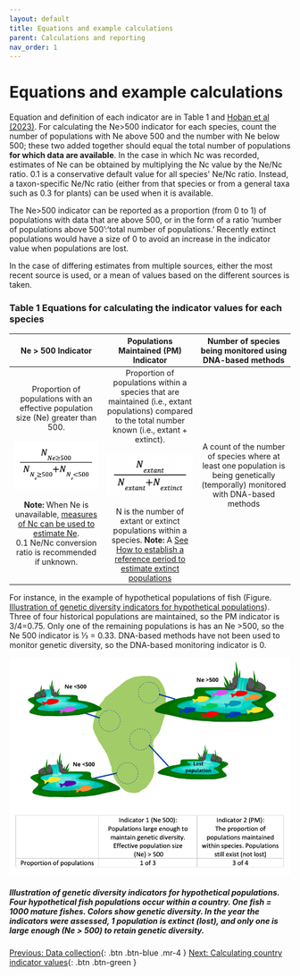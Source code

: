 ```yaml
---
layout: default
title: Equations and example calculations
parent: Calculations and reporting
nav_order: 1
---
```


# Equations and example calculations 

Equation and definition of each indicator are in Table 1 and [Hoban et al (2023)](https://conbio.onlinelibrary.wiley.com/doi/10.1111/conl.12953). For calculating the Ne>500 indicator for each species, count the number of populations with Ne above 500 and the number with Ne below 500; these two added together should equal the total number of populations **for which data are available**. In the case in which Nc was recorded, estimates of Ne can be obtained by multiplying the Nc value by the Ne/Nc ratio. 0.1 is a conservative default value for all species' Ne/Nc ratio. Instead, a taxon-specific Ne/Nc ratio (either from that species or from a general taxa such as 0.3 for plants) can be used when it is available. 

The Ne>500 indicator can be reported as a proportion (from 0 to 1) of populations with data that are above 500, or in the form of a ratio ‘number of populations above 500’:‘total number of populations.’ Recently extinct populations would have a size of 0 to avoid an increase in the indicator value when populations are lost.

In the case of differing estimates from multiple sources, either the most recent source is used, or a mean of values based on the different sources is taken.

### Table 1 Equations for calculating the indicator values for each species

<style>
table th:first-of-type {
    width: 33%;
}
table th:nth-of-type(2) {
    width: 33%;
}
table th:nth-of-type(3) {
    width: 33%;
}
</style>

|                                                                                                                                 Ne > 500 Indicator                                                                                                                               |                                                                                                                                                   Populations Maintained (PM) Indicator                                                                                                                                                   |                                     Number of species being monitored using DNA-based methods                                     |
|:---------------------------------------------------------------------------------------------------------------------------------------------------------------------------------------------------------------------------------------------------------------------------------:|:-----------------------------------------------------------------------------------------------------------------------------------------------------------------------------------------------------------------------------------------------------------------------------------------------------------------------------------------:|:---------------------------------------------------------------------------------------------------------------------------------:|
| Proportion of populations with an effective population size (Ne) greater than 500. <br><br>![](equation_Ne500ind.png)<br><br> **Note:** When Ne is unavailable, [measures of Nc can be used to estimate Ne](https://ccgenetics.github.io/guidelines-genetic-diversity-indicators/docs/3_Howto_guides_examples/Populations_sizes.html).<br>0.1 Ne/Nc conversion ratio is recommended if unknown. | Proportion of populations within a species that are maintained (i.e., extant populations) compared to the total number known (i.e., extant + extinct).<br><br> ![](equation_PMind.png) <br><br> N is the number of extant or extinct populations within a species. **Note:**  A [See How to establish a reference period to estimate extinct populations](https://ccgenetics.github.io/guidelines-genetic-diversity-indicators/docs/3_Howto_guides_examples/Reference_period.html) | A count of the number of species where at least one population is being genetically (temporally) monitored with DNA-based methods |

For instance, in the example of hypothetical populations of fish (Figure. [Illustration of genetic diversity indicators for hypothetical populations](#illustration-of-genetic-diversity-indicators-for-hypothetical-populations-four-hypothetical-fish-populations-occur-within-a-country-one-fish--1000-mature-fishes-colors-show-genetic-diversity-in-the-year-the-indicators-were-assessed-1-population-is-extinct-lost-and-only-one-is-large-enough-ne--500-to-retain-genetic-diversity)). Three of four historical populations are maintained, so the PM indicator is 3/4=0.75. Only one of the remaining populations is has an Ne >500, so the Ne 500 indicator is ⅓ = 0.33. DNA-based methods have not been used to monitor genetic diversity, so the DNA-based monitoring indicator is 0.

![](../../docs/New_Fish_Fig.png)
##### **Illustration of genetic diversity indicators for hypothetical populations**. Four hypothetical fish populations occur within a country. One fish = 1000 mature fishes. Colors show genetic diversity. In the year the indicators were assessed, 1 population is extinct (lost), and only one is large enough (Ne > 500) to retain genetic diversity.


[Previous: Data collection](https://ccgenetics.github.io/guidelines-genetic-diversity-indicators/docs/5_Data_collection/Data_collection.html#data-collection){: .btn .btn-blue .mr-4 }
[Next: Calculating country indicator values](https://ccgenetics.github.io/guidelines-genetic-diversity-indicators/docs/6_Calculations_and_reporting/Country_ind_values.html#calculating-country-indicator-values){: .btn .btn-green }
